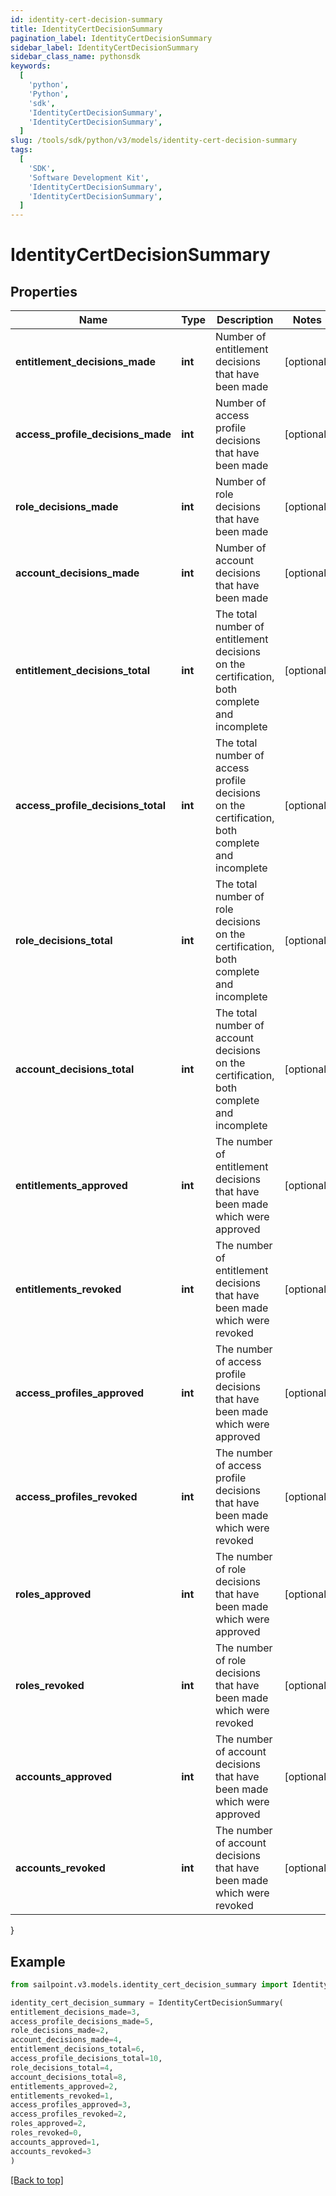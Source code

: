 ```yaml
---
id: identity-cert-decision-summary
title: IdentityCertDecisionSummary
pagination_label: IdentityCertDecisionSummary
sidebar_label: IdentityCertDecisionSummary
sidebar_class_name: pythonsdk
keywords:
  [
    'python',
    'Python',
    'sdk',
    'IdentityCertDecisionSummary',
    'IdentityCertDecisionSummary',
  ]
slug: /tools/sdk/python/v3/models/identity-cert-decision-summary
tags:
  [
    'SDK',
    'Software Development Kit',
    'IdentityCertDecisionSummary',
    'IdentityCertDecisionSummary',
  ]
---
```


# IdentityCertDecisionSummary

## Properties

| Name | Type | Description | Notes |
| --- | --- | --- | --- |
| **entitlement_decisions_made** | **int** | Number of entitlement decisions that have been made | [optional] |
| **access_profile_decisions_made** | **int** | Number of access profile decisions that have been made | [optional] |
| **role_decisions_made** | **int** | Number of role decisions that have been made | [optional] |
| **account_decisions_made** | **int** | Number of account decisions that have been made | [optional] |
| **entitlement_decisions_total** | **int** | The total number of entitlement decisions on the certification, both complete and incomplete | [optional] |
| **access_profile_decisions_total** | **int** | The total number of access profile decisions on the certification, both complete and incomplete | [optional] |
| **role_decisions_total** | **int** | The total number of role decisions on the certification, both complete and incomplete | [optional] |
| **account_decisions_total** | **int** | The total number of account decisions on the certification, both complete and incomplete | [optional] |
| **entitlements_approved** | **int** | The number of entitlement decisions that have been made which were approved | [optional] |
| **entitlements_revoked** | **int** | The number of entitlement decisions that have been made which were revoked | [optional] |
| **access_profiles_approved** | **int** | The number of access profile decisions that have been made which were approved | [optional] |
| **access_profiles_revoked** | **int** | The number of access profile decisions that have been made which were revoked | [optional] |
| **roles_approved** | **int** | The number of role decisions that have been made which were approved | [optional] |
| **roles_revoked** | **int** | The number of role decisions that have been made which were revoked | [optional] |
| **accounts_approved** | **int** | The number of account decisions that have been made which were approved | [optional] |
| **accounts_revoked** | **int** | The number of account decisions that have been made which were revoked | [optional] |

}

## Example

```python
from sailpoint.v3.models.identity_cert_decision_summary import IdentityCertDecisionSummary

identity_cert_decision_summary = IdentityCertDecisionSummary(
entitlement_decisions_made=3,
access_profile_decisions_made=5,
role_decisions_made=2,
account_decisions_made=4,
entitlement_decisions_total=6,
access_profile_decisions_total=10,
role_decisions_total=4,
account_decisions_total=8,
entitlements_approved=2,
entitlements_revoked=1,
access_profiles_approved=3,
access_profiles_revoked=2,
roles_approved=2,
roles_revoked=0,
accounts_approved=1,
accounts_revoked=3
)

```

[[Back to top]](#)
